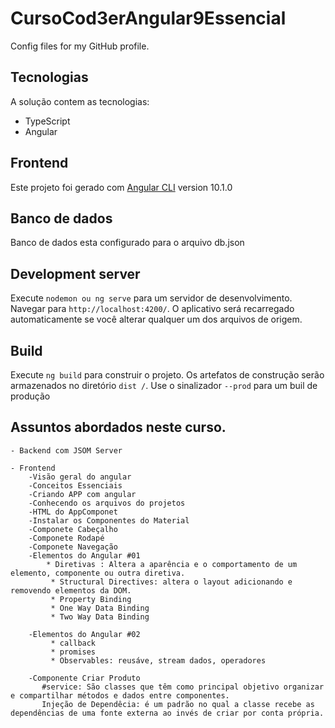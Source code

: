 # CursoCod3erAngular9Essencial
Config files for my GitHub profile.


## Tecnologias
A solução contem as tecnologias:

- TypeScript
- Angular

## Frontend
Este projeto foi gerado com [Angular CLI](https://github.com/angular/angular-cli) version 10.1.0

## Banco de dados

Banco de dados esta configurado para o arquivo db.json 

## Development server

Execute `nodemon ou ng serve` para um servidor de desenvolvimento. Navegar para `http://localhost:4200/`. O aplicativo será recarregado automaticamente se você alterar qualquer um dos arquivos de origem.

## Build

Execute `ng build` para construir o projeto. Os artefatos de construção serão armazenados no diretório `dist /`. Use o sinalizador `--prod` para um buil de produção


## Assuntos abordados neste curso.
    - Backend com JSOM Server

    - Frontend
        -Visão geral do angular
        -Conceitos Essenciais
        -Criando APP com angular
        -Conhecendo os arquivos do projetos
        -HTML do AppComponet
        -Instalar os Componentes do Material
        -Componete Cabeçalho
        -Componete Rodapé
        -Componete Navegação
        -Elementos do Angular #01
            * Diretivas : Altera a aparência e o comportamento de um elemento, componente ou outra diretiva.
             * Structural Directives: altera o layout adicionando e removendo elementos da DOM.
             * Property Binding
             * One Way Data Binding
             * Two Way Data Binding

        -Elementos do Angular #02
             * callback
             * promises
             * Observables: reusáve, stream dados, operadores

        -Componente Criar Produto
           #service: São classes que têm como principal objetivo organizar e compartilhar métodos e dados entre componentes.
           Injeção de Dependêcia: é um padrão no qual a classe recebe as dependências de uma fonte externa ao invés de criar por conta própria. 

                
  